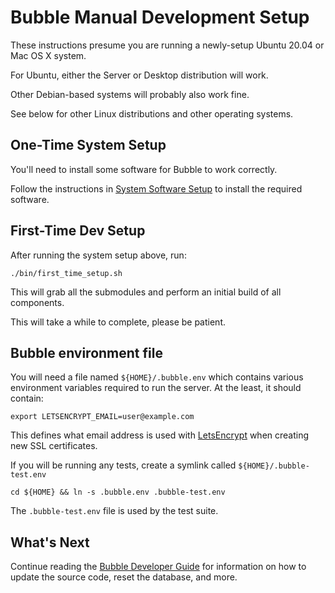 Bubble Manual Development Setup
===============================
These instructions presume you are running a newly-setup Ubuntu 20.04 or Mac OS X system.

For Ubuntu, either the Server or Desktop distribution will work.

Other Debian-based systems will probably also work fine.

See below for other Linux distributions and other operating systems.

## One-Time System Setup
You'll need to install some software for Bubble to work correctly.

Follow the instructions in [System Software Setup](system-software.md) to install the required software.

## First-Time Dev Setup
After running the system setup above, run:
```shell script
./bin/first_time_setup.sh
```

This will grab all the submodules and perform an initial build of all components.

This will take a while to complete, please be patient.

## Bubble environment file
You will need a file named `${HOME}/.bubble.env` which contains various environment variables
required to run the server. At the least, it should contain:
```shell script
export LETSENCRYPT_EMAIL=user@example.com
```

This defines what email address is used with [LetsEncrypt](https://letsencrypt.org/)
when creating new SSL certificates.

If you will be running any tests, create a symlink called `${HOME}/.bubble-test.env`

```shell script
cd ${HOME} && ln -s .bubble.env .bubble-test.env
```

The `.bubble-test.env` file is used by the test suite.

## What's Next
Continue reading the [Bubble Developer Guide](dev.md) for information
on how to update the source code, reset the database, and more.
